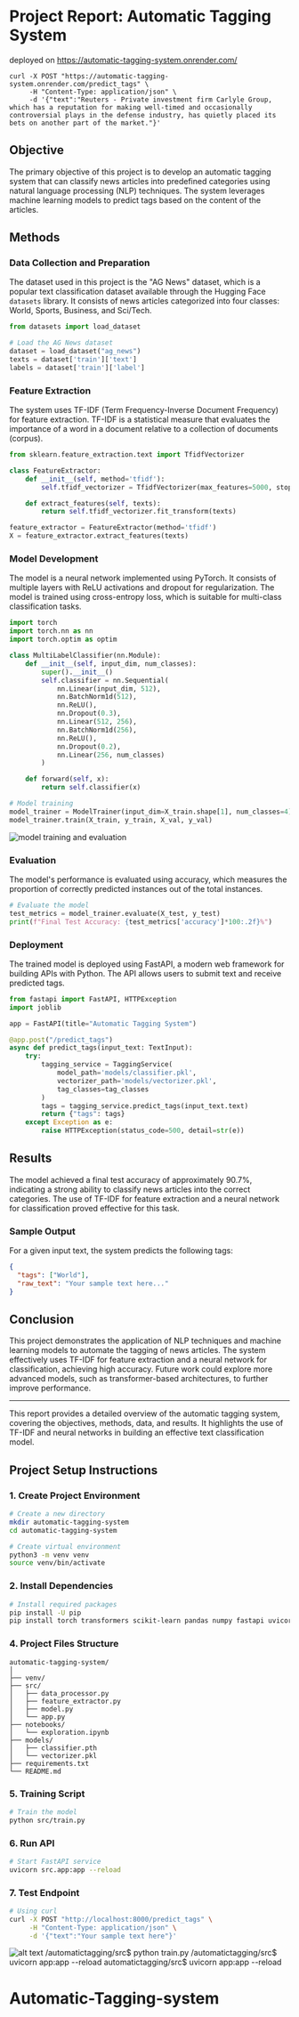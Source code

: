 # Project Report: Automatic Tagging System

deployed on https://automatic-tagging-system.onrender.com/

```
curl -X POST "https://automatic-tagging-system.onrender.com/predict_tags" \
     -H "Content-Type: application/json" \
     -d '{"text":"Reuters - Private investment firm Carlyle Group, which has a reputation for making well-timed and occasionally controversial plays in the defense industry, has quietly placed its bets on another part of the market."}'

```

## Objective

The primary objective of this project is to develop an automatic tagging system that can classify news articles into predefined categories using natural language processing (NLP) techniques. The system leverages machine learning models to predict tags based on the content of the articles.

## Methods

### Data Collection and Preparation

The dataset used in this project is the "AG News" dataset, which is a popular text classification dataset available through the Hugging Face `datasets` library. It consists of news articles categorized into four classes: World, Sports, Business, and Sci/Tech.

```python
from datasets import load_dataset

# Load the AG News dataset
dataset = load_dataset("ag_news")
texts = dataset['train']['text']
labels = dataset['train']['label']
```

### Feature Extraction

The system uses TF-IDF (Term Frequency-Inverse Document Frequency) for feature extraction. TF-IDF is a statistical measure that evaluates the importance of a word in a document relative to a collection of documents (corpus).

```python
from sklearn.feature_extraction.text import TfidfVectorizer

class FeatureExtractor:
    def __init__(self, method='tfidf'):
        self.tfidf_vectorizer = TfidfVectorizer(max_features=5000, stop_words='english')

    def extract_features(self, texts):
        return self.tfidf_vectorizer.fit_transform(texts)

feature_extractor = FeatureExtractor(method='tfidf')
X = feature_extractor.extract_features(texts)
```

### Model Development

The model is a neural network implemented using PyTorch. It consists of multiple layers with ReLU activations and dropout for regularization. The model is trained using cross-entropy loss, which is suitable for multi-class classification tasks.

```python
import torch
import torch.nn as nn
import torch.optim as optim

class MultiLabelClassifier(nn.Module):
    def __init__(self, input_dim, num_classes):
        super().__init__()
        self.classifier = nn.Sequential(
            nn.Linear(input_dim, 512),
            nn.BatchNorm1d(512),
            nn.ReLU(),
            nn.Dropout(0.3),
            nn.Linear(512, 256),
            nn.BatchNorm1d(256),
            nn.ReLU(),
            nn.Dropout(0.2),
            nn.Linear(256, num_classes)
        )

    def forward(self, x):
        return self.classifier(x)

# Model training
model_trainer = ModelTrainer(input_dim=X_train.shape[1], num_classes=4)
model_trainer.train(X_train, y_train, X_val, y_val)
```

![model training and evaluation](image.png)

### Evaluation

The model's performance is evaluated using accuracy, which measures the proportion of correctly predicted instances out of the total instances.

```python
# Evaluate the model
test_metrics = model_trainer.evaluate(X_test, y_test)
print(f"Final Test Accuracy: {test_metrics['accuracy']*100:.2f}%")
```

### Deployment

The trained model is deployed using FastAPI, a modern web framework for building APIs with Python. The API allows users to submit text and receive predicted tags.

```python
from fastapi import FastAPI, HTTPException
import joblib

app = FastAPI(title="Automatic Tagging System")

@app.post("/predict_tags")
async def predict_tags(input_text: TextInput):
    try:
        tagging_service = TaggingService(
            model_path='models/classifier.pkl',
            vectorizer_path='models/vectorizer.pkl',
            tag_classes=tag_classes
        )
        tags = tagging_service.predict_tags(input_text.text)
        return {"tags": tags}
    except Exception as e:
        raise HTTPException(status_code=500, detail=str(e))
```

## Results

The model achieved a final test accuracy of approximately 90.7%, indicating a strong ability to classify news articles into the correct categories. The use of TF-IDF for feature extraction and a neural network for classification proved effective for this task.

### Sample Output

For a given input text, the system predicts the following tags:

```json
{
  "tags": ["World"],
  "raw_text": "Your sample text here..."
}
```

## Conclusion

This project demonstrates the application of NLP techniques and machine learning models to automate the tagging of news articles. The system effectively uses TF-IDF for feature extraction and a neural network for classification, achieving high accuracy. Future work could explore more advanced models, such as transformer-based architectures, to further improve performance.

---

This report provides a detailed overview of the automatic tagging system, covering the objectives, methods, data, and results. It highlights the use of TF-IDF and neural networks in building an effective text classification model.

## Project Setup Instructions

### 1. Create Project Environment

```bash
# Create a new directory
mkdir automatic-tagging-system
cd automatic-tagging-system

# Create virtual environment
python3 -m venv venv
source venv/bin/activate
```

### 2. Install Dependencies

```bash
# Install required packages
pip install -U pip
pip install torch transformers scikit-learn pandas numpy fastapi uvicorn pydantic datasets
```

### 4. Project Files Structure

```
automatic-tagging-system/
│
├── venv/
├── src/
│   ├── data_processor.py
│   ├── feature_extractor.py
│   ├── model.py
│   └── app.py
├── notebooks/
│   └── exploration.ipynb
├── models/
│   ├── classifier.pth
│   └── vectorizer.pkl
├── requirements.txt
└── README.md
```

### 5. Training Script

```bash
# Train the model
python src/train.py
```

### 6. Run API

```bash
# Start FastAPI service
uvicorn src.app:app --reload
```

### 7. Test Endpoint

```bash
# Using curl
curl -X POST "http://localhost:8000/predict_tags" \
     -H "Content-Type: application/json" \
     -d '{"text":"Your sample text here"}'
```

![alt text](image.png)
/automatictagging/src$ python train.py
/automatictagging/src$ uvicorn app:app --reload
automatictagging/src$ uvicorn app:app --reload

# Automatic-Tagging-system
